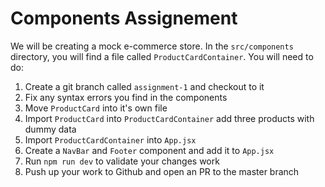 # Components Assignement

We will be creating a mock e-commerce store. In the `src/components` directory, you will find a file called `ProductCardContainer`. You will need to do:

1. Create a git branch called `assignment-1` and checkout to it
2. Fix any syntax errors you find in the components
3. Move `ProductCard` into it's own file
4. Import `ProductCard` into `ProductCardContainer` add three products with dummy data
5. Import `ProductCardContainer` into `App.jsx`
6. Create a `NavBar` and `Footer` component and add it to `App.jsx`
7. Run `npm run dev` to validate your changes work
8. Push up your work to Github and open an PR to the master branch

